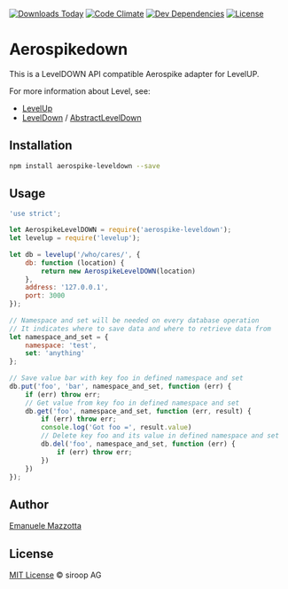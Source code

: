 [![Downloads Today](https://img.shields.io/npm/dt/aerospike-leveldown.svg?style=flat)](https://badge.fury.io/js/aerospike-leveldown)
[![Code Climate](https://codeclimate.com/github/ProjectThor/aerospikedown/badges/gpa.svg?style=flat)](https://codeclimate.com/github/ProjectThor/aerospikedown)
[![Dev Dependencies](https://david-dm.org/ProjectThor/aerospikedown.svg?style=flat)](https://david-dm.org/ProjectThor/aerospikedown)
[![License](http://img.shields.io/:license-mit-blue.svg?style=flat)](LICENSE.md) 

# Aerospikedown 

This is a LevelDOWN API compatible Aerospike adapter for LevelUP.

For more information about Level, see:

* [LevelUp](https://github.com/Level/levelup)
* [LevelDown](https://github.com/Level/leveldown) / [AbstractLevelDown](https://github.com/Level/abstract-leveldown)

## Installation

``` sh
npm install aerospike-leveldown --save
```

## Usage

``` js
'use strict';

let AerospikeLevelDOWN = require('aerospike-leveldown');
let levelup = require('levelup');
 
let db = levelup('/who/cares/', {
    db: function (location) {
        return new AerospikeLevelDOWN(location)
    },
    address: '127.0.0.1',
    port: 3000
});
 
// Namespace and set will be needed on every database operation 
// It indicates where to save data and where to retrieve data from 
let namespace_and_set = {
    namespace: 'test',
    set: 'anything'
};
 
// Save value bar with key foo in defined namespace and set
db.put('foo', 'bar', namespace_and_set, function (err) {
    if (err) throw err;
    // Get value from key foo in defined namespace and set
    db.get('foo', namespace_and_set, function (err, result) {
        if (err) throw err;
        console.log('Got foo =', result.value)
        // Delete key foo and its value in defined namespace and set
        db.del('foo', namespace_and_set, function (err) {
            if (err) throw err;
        })
    })
});
```

## Author

[Emanuele Mazzotta](https://emanuelemazzotta.com/)

## License

[MIT License](LICENSE.md) © siroop AG
